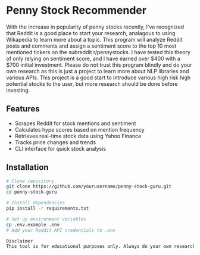 # Penny Stock Recommender

With the increase in popularity of penny stocks recently, I've recognized that Reddit is a good place to start your research, analagous to using Wikapedia to learn more about a topic. This program will analyze Reddit posts and comments and assign a sentiment score to the top 10 most mentioned tickers on the subreddit r/pennystocks. I have tested this theory of only relying on sentiment score, and I have earned over $400 with a $700 initial investment.  Please do not trust this program blindly and do your own research as this is just a project to learn more about NLP libraries and various APIs. This project is a good start to introduce various high risk high potential stocks to the user, but more research should be done before investing.

## Features
- Scrapes Reddit for stock mentions and sentiment
- Calculates hype scores based on mention frequency
- Retrieves real-time stock data using Yahoo Finance
- Tracks price changes and trends
- CLI interface for quick stock analysis

## Installation
```bash
# Clone repository
git clone https://github.com/yourusername/penny-stock-guru.git
cd penny-stock-guru

# Install dependencies
pip install -r requirements.txt

# Set up environment variables
cp .env.example .env
# Add your Reddit API credentials to .env

Disclaimer
This tool is for educational purposes only. Always do your own research before making investment decisions. Trading penny stocks involves substantial risk of loss. 